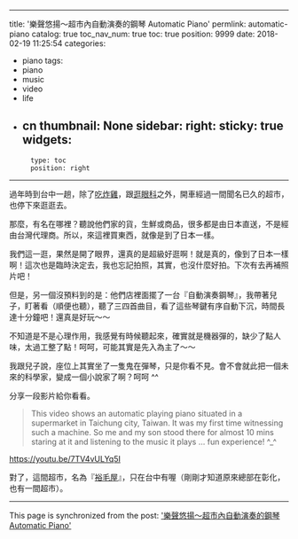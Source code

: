 
---
title: '樂聲悠揚～超市內自動演奏的鋼琴 Automatic Piano'
permlink: automatic-piano
catalog: true
toc_nav_num: true
toc: true
position: 9999
date: 2018-02-19 11:25:54
categories:
- piano
tags:
- piano
- music
- video
- life
- cn
thumbnail: None
sidebar:
    right:
        sticky: true
widgets:
    -
        type: toc
        position: right
---


過年時到台中一趟，除了[吃炸雞](https://steemit.com/cn/@deanliu/j-and-g-fried-chicken)，跟[逛眼科](https://steemit.com/photography/@deanliu/go-to-miyahara-eye-hospital-for-cakes)之外，開車經過一間聞名已久的超市，也停下來逛逛去。

那麼，有名在哪裡？聽說他們家的貨，生鮮或商品，很多都是由日本直送，不是經由台灣代理商。所以，來這裡買東西，就像是到了日本一樣。

我們這一逛，果然是開了眼界，還真的是超級好逛啊！就是真的，像到了日本一樣啊！這次也是臨時決定去，我也忘記拍照，其實，也沒什麼好拍。下次有去再補照片吧！

但是，另一個沒預料到的是：他們店裡面擺了一台『自動演奏鋼琴』，我帶著兒子，盯著看（順便也聽），聽了三四首曲目，看了這些琴鍵有序自動下沉，時間長達十分鐘吧！還真是好玩～～

不知道是不是心理作用，我感覺有時候聽起來，確實就是機器彈的，缺少了點人味，太過工整了點！呵呵，可能其實是先入為主了～～

我跟兒子說，座位上其實坐了一隻鬼在彈琴，只是你看不見。會不會就此把一個未來的科學家，變成一個小說家了啊？呵呵 ^^

分享一段影片給你看看。

>This video shows an automatic playing piano situated in a supermarket in Taichung city, Taiwan. It was my first time witnessing such a machine. So me and my son stood there for almost 10 mins staring at it and listening to the music it plays ... fun experience! ^_^

https://youtu.be/7TV4vULYq5I

對了，這間超市，名為『[裕毛屋](https://www.facebook.com/CapitinYumaowu/)』，只在台中有喔（剛剛才知道原來總部在彰化，也有一間超市）。

- - -

This page is synchronized from the post: ['樂聲悠揚～超市內自動演奏的鋼琴 Automatic Piano'](https://steemit.com/@deanliu/automatic-piano)
